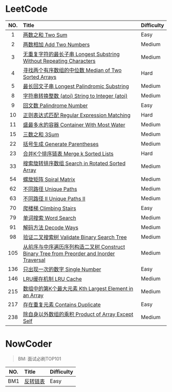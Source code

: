 # LeetCode

| NO.  | Title                                                        | Difficulty |
| :--: | :----------------------------------------------------------- | :--------- |
|  1   | [两数之和 Two Sum](LeetCode/0001.Two%20Sum)                  | Easy       |
|  2   | [两数相加 Add Two Numbers](LeetCode/0002.Add%20Two%20Numbers) | Medium     |
|  3   | [无重复字符的最长子串 Longest Substring Without Repeating Characters](LeetCode/0003.Longest%20Substring%20Without%20Repeating%20Characters) | Medium     |
|  4   | [寻找两个有序数组的中位数 Median of Two Sorted Arrays](LeetCode/0004.Median%20of%20Two%20Sorted%20Arrays) | Hard       |
|  5   | [最长回文子串 Longest Palindromic Substring](LeetCode/0005.Longest%20Palindromic%20Substring) | Medium     |
|  8   | [字符串转换整数 (atoi) String to Integer (atoi)](LeetCode/0008.String%20to%20Integer%20(atoi)) | Medium     |
|  9   | [回文数 Palindrome Number](LeetCode/0009.Palindrome%20Number) | Easy       |
|  10  | [正则表达式匹配 Regular Expression Matching](LeetCode/0010.Regular%20Expression%20Matching) | Hard       |
|  11  | [盛最多水的容器 Container With Most Water](LeetCode/0011.Container%20With%20Most%20Water) | Medium     |
|  15  | [三数之和 3Sum](LeetCode/0015.3Sum)                          | Medium     |
|  22  | [括号生成 Generate Parentheses](LeetCode/0022.Generate%20Parentheses) | Medium     |
|  23  | [合并K个排序链表 Merge k Sorted Lists](LeetCode/0023.Merge%20k%20Sorted%20Lists) | Hard       |
|  33  | [搜索旋转排序数组 Search in Rotated Sorted Array](LeetCode/0033.Search%20in%20Rotated%20Sorted%20Array) | Medium     |
|  54  | [螺旋矩阵 Spiral Matrix](LeetCode/0054.Spiral%20Matrix)      | Medium     |
|  62  | [不同路径 Unique Paths](LeetCode/0062.Unique%20Paths)        | Medium     |
|  63  | [不同路径 II Unique Paths II](LeetCode/0063.Unique%20Paths%20II) | Medium     |
|  70  | [爬楼梯 Climbing Stairs](LeetCode/0070.Climbing%20Stairs)    | Easy       |
|  79  | [单词搜索 Word Search](LeetCode/0079.Word%20Search)          | Medium     |
|  91  | [解码方法 Decode Ways](LeetCode/0091.Decode%20Ways)          | Medium     |
|  98  | [验证二叉搜索树 Validate Binary Search Tree](LeetCode/0098.Validate%20Binary%20Search%20Tree) | Medium     |
| 105  | [从前序与中序遍历序列构造二叉树 Construct Binary Tree from Preorder and Inorder Traversal](LeetCode/0105.Construct%20Binary%20Tree%20from%20Preorder%20and%20Inorder%20Traversal) | Medium     |
| 136  | [只出现一次的数字 Single Number](LeetCode/0136.Single%20Number) | Easy       |
| 146  | [LRU缓存机制 LRU Cache](LeetCode/0146.LRU%20Cache)           | Medium     |
| 215  | [数组中的第K个最大元素 Kth Largest Element in an Array](LeetCode/0215.Kth%20Largest%20Element%20in%20an%20Array) | Medium     |
| 217  | [存在重复元素 Contains Duplicate](LeetCode/0217.Contains%20Duplicate) | Easy       |
| 238  | [除自身以外数组的乘积 Product of Array Except Self](LeetCode/0238.Product%20of%20Array%20Except%20Self) | Medium     |

# NowCoder

> BM: 面试必刷TOP101

| NO.  | Title                             | Difficulty |
| :--: | :-------------------------------- | :--------- |
| BM1  | [反转链表](NowCoder/BM1.反转链表) | Easy       |
